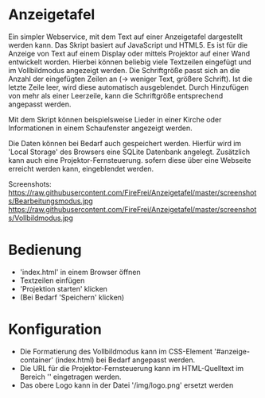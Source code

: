 # Anzeigetafel
Ein simpler Webservice, mit dem Text auf einer Anzeigetafel dargestellt werden kann.
Das Skript basiert auf JavaScript und HTML5. Es ist für die Anzeige von Text auf einem Display oder mittels Projektor auf einer Wand entwickelt worden. 
Hierbei können beliebig viele Textzeilen eingefügt und im Vollbildmodus angezeigt werden. Die Schriftgröße passt sich an die Anzahl der eingefügten Zeilen an (-> weniger Text, größere Schrift). Ist die letzte Zeile leer, wird diese automatisch ausgeblendet. Durch Hinzufügen von mehr als einer Leerzeile, kann die Schriftgröße entsprechend angepasst werden.

Mit dem Skript können beispielsweise Lieder in einer Kirche oder Informationen in einem Schaufenster angezeigt werden.

Die Daten können bei Bedarf auch gespeichert werden. Hierfür wird im 'Local Storage' des Browsers eine SQLite Datenbank angelegt.
Zusätzlich kann auch eine Projektor-Fernsteuerung. sofern diese über eine Webseite erreicht werden kann, eingeblendet werden.

Screenshots:
https://raw.githubusercontent.com/FireFrei/Anzeigetafel/master/screenshots/Bearbeitungsmodus.jpg
https://raw.githubusercontent.com/FireFrei/Anzeigetafel/master/screenshots/Vollbildmodus.jpg


# Bedienung
- 'index.html' in einem Browser öffnen
- Textzeilen einfügen
- 'Projektion starten' klicken
- (Bei Bedarf 'Speichern' klicken)


# Konfiguration
- Die Formatierung des Vollbildmodus kann im CSS-Element '#anzeige-container' (index.html) bei Bedarf angepasst werden.
- Die URL für die Projektor-Fernsteuerung kann im HTML-Quelltext im Bereich '<!-- Modal: Beamer Fernbedienung -->' eingetragen werden.
- Das obere Logo kann in der Datei '/img/logo.png' ersetzt werden
